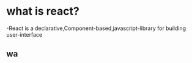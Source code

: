 # what is react?

-React is a declarative,Component-based,javascript-library for building user-interface

## wa
